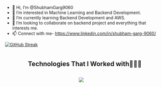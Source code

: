 - 👋 Hi, I’m @ShubhamGarg9060
- 👀 I’m interested in Machine Learning and Backend Development.
- 🌱 I’m currently learning Backend Development and AWS.
- 💞️ I’m looking to collaborate on backend project and everything that interests me.
- 📫 Connect with me- https://www.linkedin.com/in/shubham-garg-9060/

<!---
ShubhamGarg9060/ShubhamGarg9060 is a ✨ special ✨ repository because its `README.md` (this file) appears on your GitHub profile.
You can click the Preview link to take a look at your changes.
--->
<!-- [![Top Langs](https://github-readme-stats.vercel.app/api/top-langs/?username=kushagrasingh772&layout=compact&theme=radical)](https://github.com/kushagrasingh772) -->
[![GitHub Streak](https://github-readme-streak-stats.herokuapp.com?user=ShubhamGarg9060&theme=dark&date_format=M%20j%5B%2C%20Y%5D&ring=D83A7C&background=141321)](https://git.io/streak-stats)

<!--\
[![Shubham's GitHub stats](https://github-readme-stats.vercel.app/api?username=ShubhamGarg9060&show_icons=true&theme=radical)](https://github.com/ShubhamGarg9060)-->

<!--h1 without bottom border-->
<div id="user-content-toc">
  <ul align="center">
    <summary><h2 style="display: inline-block">Technologies That I Worked with👨🏻‍💻</h2></summary>
  </ul>
</div>
<!--tech stack icons-->
<p align="center">
  <a href="https://skillicons.dev">
    <img src="https://skillicons.dev/icons?i=git,aws,c,cpp,css,discord,dynamodb,express,figma,github,grapfql,html,java,js,linux,materialui,mysql,nextjs,nodejs,postman,py,react,tailwind,tensorflow,aws,vscode&perline=14" />
  </a>
</p>

